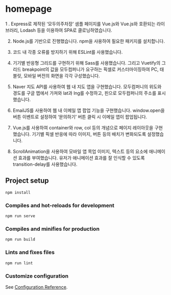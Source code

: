 # homepage

1 . Express로 제작된 ‘모두의주차장’ 샘플 페이지를 Vue.js와 Vue.js와 호환되는 라이브러리, Lodash 등을 이용하여 SPA로 클로닝하였습니다.

2. Node.js를 기반으로 진행했습니다. npm을 사용하여 필요한 패키지를 설치합니다.

3. 코드 내 각종 오류를 방지하기 위해 ESLint를 사용했습니다. 

4. 기기별 반응형 그리드를 구현하기 위해 Sass를 사용했습니다. 그리고 Vuetify의 그리드 breakpoint의 값을 모두컴퍼니가 요구하는 픽셀로 커스터마이징하여 PC, 태블릿, 모바일 버전의 화면을 각각 구성했습니다.

5. Naver 지도 API를 사용하여 웹 내 지도 앱을 구현했습니다. 모두컴퍼니의 위도와 경도를 구글 맵에서 가져와 lat과 lng를 수정하고, 핀으로 모두컴퍼니의 주소를 표시했습니다.

6. EmailJS를 사용하여 웹 내 이메일 앱 팝업 기능을 구현했습니다. window.open을 버튼 이벤트로 설정하여 ‘문의하기’ 버튼 클릭 시 이메일 앱이 팝업됩니다.

7. Vue.js를 사용하여 container와 row, col 등의 개념으로 페이지 레이아웃을 구현했습니다. 기기별 픽셀 반응에 따라 이미지, 버튼 등의 배치가 변화되도록 설정했습니다.

8. ScrollAnimation을 사용하여 모바일 앱 목업 이미지, 텍스트 등의 요소에 애니메이션 효과를 부여했습니다. 유저가 애니메이션 효과를 잘 인식할 수 있도록 transition-delay를 사용했습니다.


## Project setup
```
npm install
```

### Compiles and hot-reloads for development
```
npm run serve
```

### Compiles and minifies for production
```
npm run build
```

### Lints and fixes files
```
npm run lint
```

### Customize configuration
See [Configuration Reference](https://cli.vuejs.org/config/).
